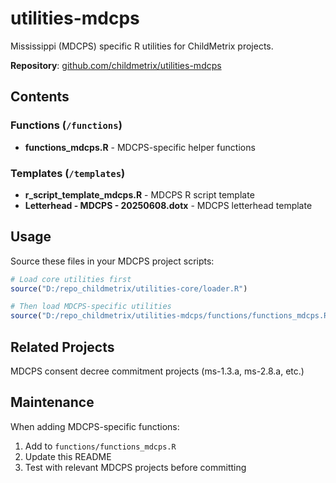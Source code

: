 # utilities-mdcps

Mississippi (MDCPS) specific R utilities for ChildMetrix projects.

**Repository**: [github.com/childmetrix/utilities-mdcps](https://github.com/childmetrix/utilities-mdcps)

## Contents

### Functions (`/functions`)
- **functions_mdcps.R** - MDCPS-specific helper functions

### Templates (`/templates`)
- **r_script_template_mdcps.R** - MDCPS R script template
- **Letterhead - MDCPS - 20250608.dotx** - MDCPS letterhead template

## Usage

Source these files in your MDCPS project scripts:

```r
# Load core utilities first
source("D:/repo_childmetrix/utilities-core/loader.R")

# Then load MDCPS-specific utilities
source("D:/repo_childmetrix/utilities-mdcps/functions/functions_mdcps.R")
```

## Related Projects

MDCPS consent decree commitment projects (ms-1.3.a, ms-2.8.a, etc.)

## Maintenance

When adding MDCPS-specific functions:
1. Add to `functions/functions_mdcps.R`
2. Update this README
3. Test with relevant MDCPS projects before committing
